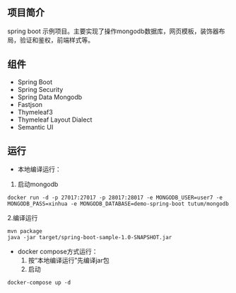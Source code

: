 
## 项目简介
spring boot 示例项目。主要实现了操作mongodb数据库，网页模板，装饰器布局，验证和鉴权，前端样式等。

## 组件
- Spring Boot
- Spring Security
- Spring Data Mongodb
- Fastjson
- Thymeleaf3
- Thymeleaf Layout Dialect
- Semantic UI

## 运行


- 本地编译运行：
 1. 启动mongodb
```
docker run -d -p 27017:27017 -p 28017:28017 -e MONGODB_USER=user7 -e MONGODB_PASS=xinhua -e MONGODB_DATABASE=demo-spring-boot tutum/mongodb
```
 2.编译运行
```
mvn package
java -jar target/spring-boot-sample-1.0-SNAPSHOT.jar
```

- docker compose方式运行：
  1. 按“本地编译运行”先编译jar包   
  2. 启动
```
docker-compose up -d
```